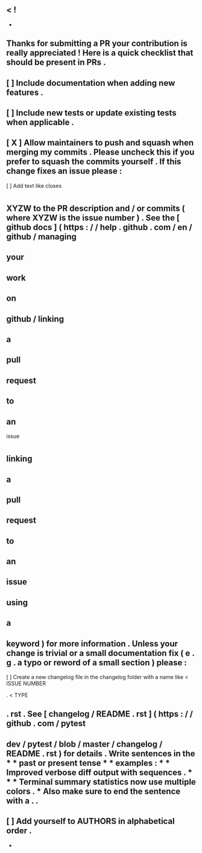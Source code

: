 <
!
-
-
Thanks
for
submitting
a
PR
your
contribution
is
really
appreciated
!
Here
is
a
quick
checklist
that
should
be
present
in
PRs
.
-
[
]
Include
documentation
when
adding
new
features
.
-
[
]
Include
new
tests
or
update
existing
tests
when
applicable
.
-
[
X
]
Allow
maintainers
to
push
and
squash
when
merging
my
commits
.
Please
uncheck
this
if
you
prefer
to
squash
the
commits
yourself
.
If
this
change
fixes
an
issue
please
:
-
[
]
Add
text
like
closes
#
XYZW
to
the
PR
description
and
/
or
commits
(
where
XYZW
is
the
issue
number
)
.
See
the
[
github
docs
]
(
https
:
/
/
help
.
github
.
com
/
en
/
github
/
managing
-
your
-
work
-
on
-
github
/
linking
-
a
-
pull
-
request
-
to
-
an
-
issue
#
linking
-
a
-
pull
-
request
-
to
-
an
-
issue
-
using
-
a
-
keyword
)
for
more
information
.
Unless
your
change
is
trivial
or
a
small
documentation
fix
(
e
.
g
.
a
typo
or
reword
of
a
small
section
)
please
:
-
[
]
Create
a
new
changelog
file
in
the
changelog
folder
with
a
name
like
<
ISSUE
NUMBER
>
.
<
TYPE
>
.
rst
.
See
[
changelog
/
README
.
rst
]
(
https
:
/
/
github
.
com
/
pytest
-
dev
/
pytest
/
blob
/
master
/
changelog
/
README
.
rst
)
for
details
.
Write
sentences
in
the
*
*
past
or
present
tense
*
*
examples
:
*
*
Improved
verbose
diff
output
with
sequences
.
*
*
*
Terminal
summary
statistics
now
use
multiple
colors
.
*
Also
make
sure
to
end
the
sentence
with
a
.
.
-
[
]
Add
yourself
to
AUTHORS
in
alphabetical
order
.
-
-
>
